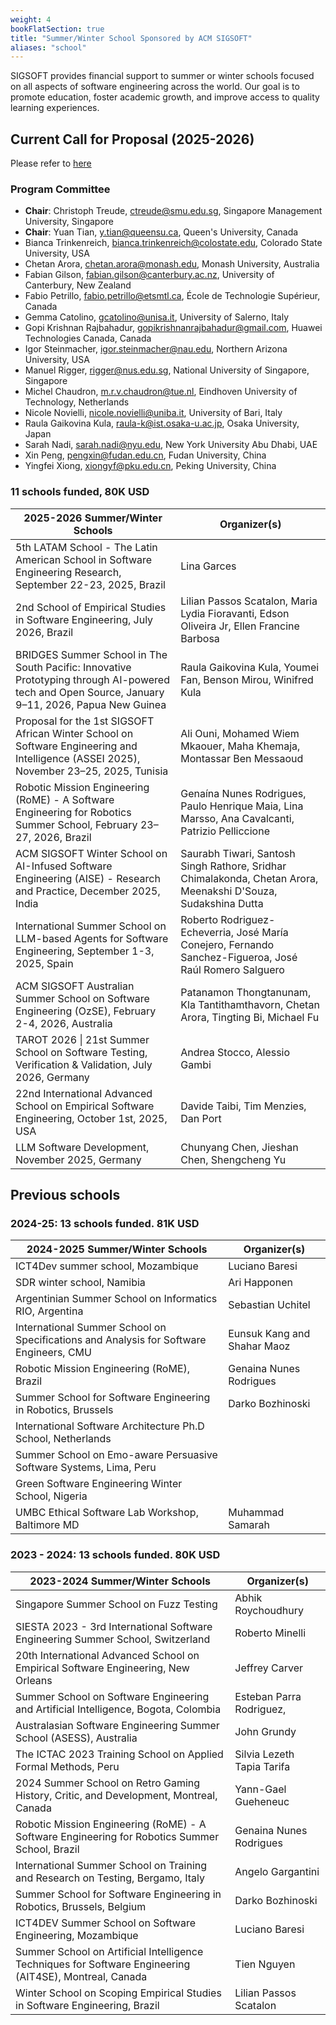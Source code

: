 ```yaml
---
weight: 4
bookFlatSection: true
title: "Summer/Winter School Sponsored by ACM SIGSOFT"
aliases: "school"
---
```


SIGSOFT provides financial support to summer or winter schools focused on all aspects of software engineering across the world. Our goal is to promote education, foster academic growth, and improve access to quality learning experiences.


## Current Call for Proposal (2025-2026)

Please refer to [here](https://sigsoft.medium.com/sigsoft-call-for-2025-26-summer-winter-school-proposals-04b83cc6f72e)


### Program Committee 

- **Chair**: Christoph Treude, ctreude@smu.edu.sg, Singapore Management University, Singapore
- **Chair**: Yuan Tian, y.tian@queensu.ca, Queen's University, Canada 
- Bianca Trinkenreich, bianca.trinkenreich@colostate.edu, Colorado State University, USA
- Chetan Arora, chetan.arora@monash.edu, Monash University, Australia
- Fabian Gilson, fabian.gilson@canterbury.ac.nz, University of Canterbury, New Zealand
- Fabio Petrillo, fabio.petrillo@etsmtl.ca, École de Technologie Supérieur, Canada
- Gemma Catolino, gcatolino@unisa.it, University of Salerno, Italy
- Gopi Krishnan Rajbahadur, gopikrishnanrajbahadur@gmail.com, Huawei Technologies Canada, Canada
- Igor Steinmacher, igor.steinmacher@nau.edu, Northern Arizona University, USA
- Manuel Rigger, rigger@nus.edu.sg, National University of Singapore, Singapore
- Michel Chaudron, m.r.v.chaudron@tue.nl, Eindhoven University of Technology, Netherlands
- Nicole Novielli, nicole.novielli@uniba.it, University of Bari, Italy
- Raula Gaikovina Kula, raula-k@ist.osaka-u.ac.jp, Osaka University, Japan
- Sarah Nadi, sarah.nadi@nyu.edu, New York University Abu Dhabi, UAE
- Xin Peng, pengxin@fudan.edu.cn, Fudan University, China
- Yingfei Xiong, xiongyf@pku.edu.cn, Peking University, China


### 11 schools funded, 80K USD

| 2025-2026 Summer/Winter Schools                                                                                                             | Organizer(s)                                                                                                   |
|---------------------------------------------------------------------------------------------------------------------------------------------|----------------------------------------------------------------------------------------------------------------|
| 5th LATAM School - The Latin American School in Software Engineering Research, September 22-23, 2025, Brazil                                     | Lina Garces                                                                                                    |
| 2nd School of Empirical Studies in Software Engineering, July 2026, Brazil                                                                       | Lilian Passos Scatalon, Maria Lydia Fioravanti, Edson Oliveira Jr, Ellen Francine Barbosa                       |
| BRIDGES Summer School in The South Pacific: Innovative Prototyping through AI-powered tech and Open Source, January 9–11, 2026, Papua New Guinea | Raula Gaikovina Kula, Youmei Fan, Benson Mirou, Winifred Kula                                                  |
| Proposal for the 1st SIGSOFT African Winter School on Software Engineering and Intelligence (ASSEI 2025), November 23–25, 2025, Tunisia     | Ali Ouni, Mohamed Wiem Mkaouer, Maha Khemaja, Montassar Ben Messaoud                                           |
| Robotic Mission Engineering (RoME) - A Software Engineering for Robotics Summer School, February 23–27, 2026, Brazil                        | Genaína Nunes Rodrigues, Paulo Henrique Maia, Lina Marsso, Ana Cavalcanti, Patrizio Pelliccione                |
| ACM SIGSOFT Winter School on AI-Infused Software Engineering (AISE) - Research and Practice, December 2025, India                           | Saurabh Tiwari, Santosh Singh Rathore, Sridhar Chimalakonda, Chetan Arora, Meenakshi D'Souza, Sudakshina Dutta |
| International Summer School on LLM-based Agents for Software Engineering, September 1-3, 2025, Spain                                        | Roberto Rodriguez-Echeverria, José María Conejero, Fernando Sanchez-Figueroa, José Raúl Romero Salguero        |
| ACM SIGSOFT Australian Summer School on Software Engineering (OzSE), February 2-4, 2026, Australia                                          | Patanamon Thongtanunam, Kla Tantithamthavorn, Chetan Arora, Tingting Bi, Michael Fu                            |
| TAROT 2026 \| 21st Summer School on Software Testing, Verification & Validation, July 2026, Germany                                         | Andrea Stocco, Alessio Gambi                                                                                   |
| 22nd International Advanced School on Empirical Software Engineering, October 1st, 2025, USA                                                             | Davide Taibi, Tim Menzies, Dan Port                                                                            |
| LLM Software Development, November 2025, Germany                                                                                            | Chunyang Chen, Jieshan Chen, Shengcheng Yu                                                                     |


## Previous schools


### 2024-25:  13 schools funded.  81K USD

| 2024-2025 Summer/Winter Schools                                                                 | Organizer(s)                 |
|-------------------------------------------------------------------------------------------------|--------------------------|
| ICT4Dev summer school, Mozambique                                                             |  Luciano Baresi          |
| SDR winter school, Namibia                                                                    |  Ari Happonen            |
| Argentinian Summer School on Informatics RIO, Argentina                                       |  Sebastian Uchitel       |
| International Summer School on Specifications and Analysis for Software Engineers, CMU       |      Eunsuk Kang and Shahar Maoz                    |
| Robotic Mission Engineering (RoME), Brazil                                                      |  Genaina Nunes Rodrigues |
| Summer School for Software Engineering in Robotics, Brussels                                    |  Darko Bozhinoski        |
| International Software Architecture Ph.D School, Netherlands                                    |               |
| Summer School on Emo-aware Persuasive Software Systems, Lima, Peru                            |                          |
| Green Software Engineering Winter School, Nigeria                                             |                          |
| UMBC Ethical Software Lab Workshop, Baltimore MD                                                |  Muhammad Samarah        |



### 2023 - 2024:  13 schools funded.  80K USD


| 2023-2024 Summer/Winter Schools                                                                         | Organizer(s)                 |
|---------------------------------------------------------------------------------------------------------|--------------------------|
| Singapore Summer School on Fuzz Testing                                                                 |  Abhik Roychoudhury              |
| SIESTA 2023 - 3rd International Software Engineering Summer School, Switzerland                         |  Roberto Minelli                 |
| 20th International Advanced School on Empirical Software Engineering, New Orleans                      |  Jeffrey Carver                   |
| Summer School on Software Engineering and Artificial Intelligence, Bogota, Colombia                     |  Esteban Parra Rodriguez,        |
| Australasian Software Engineering Summer School (ASESS), Australia                                      |  John Grundy                     |
| The ICTAC 2023 Training School on Applied Formal Methods, Peru                                          |  Silvia Lezeth Tapia Tarifa      |
| 2024 Summer School on Retro Gaming History, Critic, and Development, Montreal, Canada                   |  Yann-Gael Gueheneuc             |
| Robotic Mission Engineering (RoME) - A Software Engineering for Robotics Summer School, Brazil          |  Genaina Nunes Rodrigues         |
| International Summer School on Training and Research on Testing, Bergamo, Italy                          |  Angelo Gargantini              |
| Summer School for Software Engineering in Robotics, Brussels, Belgium                                   |  Darko Bozhinoski                |
| ICT4DEV Summer School on Software Engineering, Mozambique                                               |  Luciano Baresi                  |
| Summer School on Artificial Intelligence Techniques for Software Engineering (AIT4SE), Montreal, Canada |  Tien Nguyen                     |
| Winter School on Scoping Empirical Studies in Software Engineering, Brazil                              |  Lilian Passos Scatalon          |

